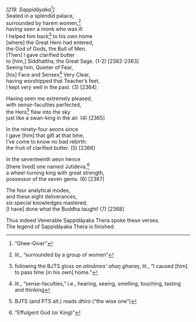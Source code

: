 *\[219. Sappidāyaka*[^1]*\]*  
Seated in a splendid palace,  
surrounded by harem women,[^2]  
having seen a monk who was ill  
I helped him back[^3] to his own home  
\[where\] the Great Hero had entered,  
the God of Gods, the Bull of Men.  
\[Then\] I gave clarified butter  
to \[him,\] Siddhattha, the Great Sage. (1-2) \[2362-2363\]  
Seeing him, Quieter of Fear,  
\[his\] Face and Senses[^4] Very Clear,  
having worshipped that Teacher’s feet,  
I kept very well in the past. (3) \[2364\]

Having seen me extremely pleased,  
with sense-faculties perfected,  
the Hero[^5] flew into the sky  
just like a swan-king in the air. (4) \[2365\]

In the ninety-four aeons since  
I gave \[him\] that gift at that time,  
I’ve come to know no bad rebirth:  
the fruit of clarified butter. (5) \[2366\]

In the seventeenth aeon hence  
\[there lived\] one named Jutideva,[^6]  
a wheel-turning king with great strength,  
possessor of the seven gems. (6) \[2367\]

The four analytical modes,  
and these eight deliverances,  
six special knowledges mastered,  
\[I have\] done what the Buddha taught! (7) \[2368\]

Thus indeed Venerable Sappidāyaka Thera spoke these verses.  
The legend of Sappidāyaka Thera is finished.

[^1]: “Ghee-Giver”

[^2]: lit., “surrounded by a group of women”

[^3]: following the BJTS gloss on *atināmes’ ahaŋ gharaŋ*, lit., “I
    caused \[him\] to pass time \[in his own\] home.”

[^4]: lit., “sense-faculties,” i.e., hearing, seeing, smelling,
    touching, tasting and thinking

[^5]: BJTS (and PTS alt.) reads *dhīro* (“the wise one”)

[^6]: “Effulgent God (or King)”
